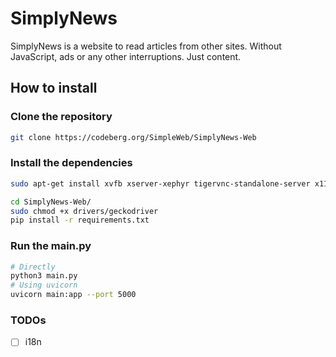# SimplyNews

SimplyNews is a website to read articles from other sites. Without JavaScript, ads or any other interruptions. Just content.

## How to install

### Clone the repository
```bash
git clone https://codeberg.org/SimpleWeb/SimplyNews-Web
```

### Install the dependencies
```sh
sudo apt-get install xvfb xserver-xephyr tigervnc-standalone-server x11-utils gnumeric firefox

cd SimplyNews-Web/
sudo chmod +x drivers/geckodriver
pip install -r requirements.txt
```

### Run the main.py
```sh
# Directly
python3 main.py
# Using uvicorn
uvicorn main:app --port 5000
```
    
### TODOs
- [ ] i18n
